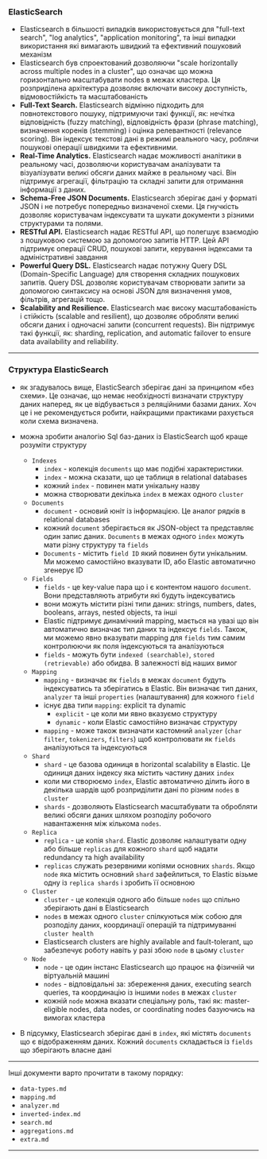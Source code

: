 ### ElasticSearch

- Elasticsearch в більшості випадків використовується для "full-text search", "log analytics", "application monitoring", та інші випадки використання які вимагають швидкий та ефективний пошуковий механізм
- Elasticsearch був спроектований дозволяючи "scale horizontally across multiple nodes in a cluster", що означає що можна горизонтально масштабувати nodes в межах кластера. Ця розприділена архітектура дозволяє включати високу доступність, відмовостійкість та масштабованість
- <b>Full-Text Search.</b> Elasticsearch відмінно підходить для повнотекстового пошуку, підтримуючи такі функції, як: нечітка відповідність (fuzzy matching), відповідність фрази (phrase matching), визначення коренів (stemming) і оцінка релевантності (relevance scoring). Він індексує текстові дані в режимі реального часу, роблячи пошукові операції швидкими та ефективними.
- <b>Real-Time Analytics.</b> Elasticsearch надає можливості аналітики в реальному часі, дозволяючи користувачам аналізувати та візуалізувати великі обсяги даних майже в реальному часі. Він підтримує агрегації, фільтрацію та складні запити для отримання інформації з даних.
- <b>Schema-Free JSON Documents.</b> Elasticsearch зберігає дані у форматі JSON і не потребує попередньо визначеної схеми. Ця гнучкість дозволяє користувачам індексувати та шукати документи з різними структурами та полями.
- <b>RESTful API.</b> Elasticsearch надає RESTful API, що полегшує взаємодію з пошуковою системою за допомогою запитів HTTP. Цей API підтримує операції CRUD, пошукові запити, керування індексами та адміністративні завдання
- <b>Powerful Query DSL.</b> Elasticsearch надає потужну Query DSL (Domain-Specific Language) для створення складних пошукових запитів. Query DSL дозволяє користувачам створювати запити за допомогою синтаксису на основі JSON для визначення умов, фільтрів, агрегацій тощо.
- <b>Scalability and Resilience.</b> Elasticsearch має високу масштабованість і стійкість (scalable and resilient), що дозволяє обробляти великі обсяги даних і одночасні запити (concurrent requests). Він підтримує такі функції, як: sharding, replication, and automatic failover to ensure data availability and reliability.

---

### Структура ElasticSearch

- як згадувалось вище, ElasticSearch зберігає дані за принципом «без схеми». Це означає, що немає необхідності визначати структуру даних наперед, як це відбувається з реляційними базами даних. Хоч це і не рекомендується робити, найкращими практиками рахується коли схема визначена. 
- можна зробити аналогію Sql баз-даних із ElasticSearch щоб краще розуміти структуру
    - `Indexes`
      - `index` - колекція `documents` що має подібні характеристики.  
      - `index` - можна сказати, що це таблиця в relational databases 
      - кожний `index` - повинен мати унікальну назву
      - можна створювати декілька `index` в межах одного `cluster`
    - `Documents`
      - `document` - основий юніт із інформацією. Це аналог рядків в relational databases
      - кожний `document` зберігається як JSON-object та представляє один запис даних. `Documents` в межах одного `index` можуть мати різну структуру та `fields`
      - `Documents` - містить `field ID` який повинен бути унікальним. Ми можемо самостійно вказувати ID, або Elastic автоматично згенерує ID
    - `Fields`
      - `fields` - це key-value пара що і є контентом нашого `document`. Вони представляють атрибути які будуть індексуватись
      - вони можуть містити різні типи даних: strings, numbers, dates, booleans, arrays, nested objects, та інші
      - Elastic підтримує динамічний mapping, мається на увазі що він автоматично визначає тип даних та індексує `fields`. Також, ми можемо явно вказувати mapping для `fields` тим самим контролюючи як поля індексуються та аналізуються
      - `fields` - можуть бути `indexed (searchable)`, `stored (retrievable)` або обидва. В залежності від наших вимог
    - `Mapping`
      - `mapping` - визначає як `fields` в межах `document` будуть індексуватись та зберігатись в Elastic. Він визначає тип даних, `analyzer` та інші `properties` (налаштування) для кожного `field`
      - існує два типи `mapping`: explicit та dynamic
        - `explicit` - це коли ми явно вказуємо структуру
        - `dynamic` - коли Elastic самостійно визначає структуру
      - `mapping` - може також визначати кастомний `analyzer` (`char filter`, `tokenizers`, `filters`) щоб контролювати як `fields` аналізуються та індексуються
    - `Shard`
      - `shard` - це базова одиниця в horizontal scalability в Elastic. Це одиниця даних індексу яка містить частину даних `index`
      - коли ми створюємо `index`, Elastic автоматично ділить його в декілька шардів щоб розприділити дані по різним `nodes` в `cluster`
      - `shards` - дозволяють Elasticsearch масштабувати та обробляти великі обсяги даних шляхом розподілу робочого навантаження між кількома `nodes`.
    - `Replica`
      - `replica` - це копія `shard`. Elastic дозволяє налаштувати одну або більше `replicas` для кожного `shard` щоб надати redundancy та high availability
      - `replicas`  служать резервними копіями основних `shards`. Якщо `node` яка містить основний `shard` зафейлиться, то Elastic візьме одну із `replica shards` і зробить її основною
    - `Cluster`
      - `cluster` - це колекція одного або більше `nodes` що спільно зберігають дані в Elasticsearch
      - `nodes` в межах одного `cluster` спілкуються між собою для розподілу даних, координації операцій та підтримуванні `cluster health` 
      - Elasticsearch clusters are highly available and fault-tolerant, що забезпечує роботу навіть у разі збою `node` в цьому `cluster` 
    - `Node`
      - `node` - це один інстанс Elasticsearch що працює на фізичній чи віртуальній машині
      - `nodes` - відповідальні за: збереження даних, executing search queries, та координацію із іншими `nodes` в межах `cluster`
      - кожній `node` можна вказати спеціальну роль, такі як: master-eligible nodes, data nodes, or coordinating nodes базуючись на вимогах кластера

- В підсумку, Elasticsearch зберігає дані в `index`, які містять `documents` що є відображенням даних. Кожний `documents` складається із `fields` що зберігають власне дані

---

Інші документи варто прочитати в такому порядку:

- `data-types.md`
- `mapping.md`
- `analyzer.md`
- `inverted-index.md`
- `search.md`
- `aggregations.md`
- `extra.md`

---
